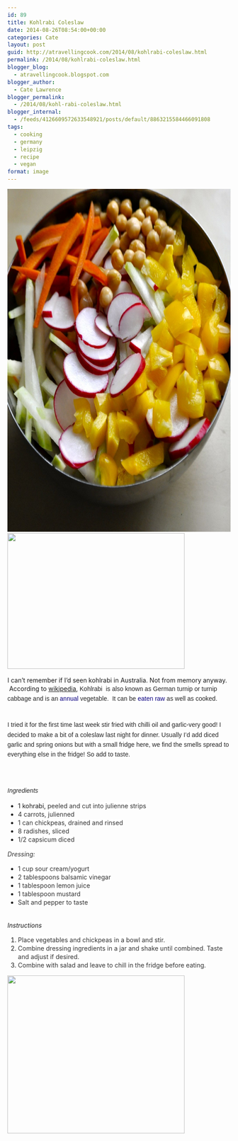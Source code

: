 ```yaml
---
id: 89
title: Kohlrabi Coleslaw
date: 2014-08-26T08:54:00+00:00
categories: Cate
layout: post
guid: http://atravellingcook.com/2014/08/kohlrabi-coleslaw.html
permalink: /2014/08/kohlrabi-coleslaw.html
blogger_blog:
  - atravellingcook.blogspot.com
blogger_author:
  - Cate Lawrence
blogger_permalink:
  - /2014/08/kohl-rabi-coleslaw.html
blogger_internal:
  - /feeds/4126609572633548921/posts/default/8863215584466091808
tags:
  - cooking
  - germany
  - leipzig
  - recipe
  - vegan
format: image
---
```


  <a href="/images/atc-migrate/2014/08/2014-08-26-01.55.17.jpg"><img class="aligncenter size-large wp-image-1095" src="/images/atc-migrate/2014/08/2014-08-26-01.55.17-1024x1017.jpg" alt="2014-08-26 01.55.17" width="780" height="775" /></a><a  href="http://1.bp.blogspot.com/-AWcQ5KldEMI/U_w7_KHGYaI/AAAAAAAAJRg/aIm1M20GTz4/s1600/800px-GreenKohlrabi.jpg"><img src="http://1.bp.blogspot.com/-AWcQ5KldEMI/U_w7_KHGYaI/AAAAAAAAJRg/aIm1M20GTz4/s1600/800px-GreenKohlrabi.jpg" alt="" width="400" height="307" border="0" /></a>





I can&#8217;t remember if I&#8217;d seen kohlrabi in Australia. Not from memory anyway.  According to <a href="http://en.wikipedia.org/wiki/Kohlrabi">wikipedia</a>, <span style="background-color: white; color: #252525; font-family: sans-serif; line-height: 22.399999618530273px;">Kohlrabi<span style="background-color: white; color: #252525; font-family: sans-serif; line-height: 22.399999618530273px;">  is also known as <span style="background-color: white; color: #252525; font-family: sans-serif; line-height: 22.399999618530273px;">German turnip<span style="background-color: white; color: #252525; font-family: sans-serif; line-height: 22.399999618530273px;"> or <span style="background-color: white; color: #252525; font-family: sans-serif; line-height: 22.399999618530273px;">turnip cabbage and is an<span style="background-color: white; color: #252525; font-family: sans-serif; line-height: 22.399999618530273px;"> <a style="background: none #ffffff; color: #0b0080; font-family: sans-serif; line-height: 22.399999618530273px; text-decoration: none;" title="Annual plant" href="http://en.wikipedia.org/wiki/Annual_plant">annual</a><span style="background-color: white; color: #252525; font-family: sans-serif; line-height: 22.399999618530273px;"> vegetable. <span style="background-color: white; color: #252525; font-family: sans-serif; line-height: 22.399999618530273px;"> It can be <a style="background: none #ffffff; color: #0b0080; font-family: sans-serif; line-height: 22.399999618530273px; text-decoration: none;" title="Raw foodism" href="http://en.wikipedia.org/wiki/Raw_foodism">eaten raw</a><span style="background-color: white; color: #252525; font-family: sans-serif; line-height: 22.399999618530273px;"> as well as cooked. 
  
<span style="background-color: white; color: #252525; font-family: sans-serif; line-height: 22.399999618530273px;"><br /> <span style="background-color: white; color: #252525; font-family: sans-serif; line-height: 22.399999618530273px;">I tried it for the first time last week stir fried with chilli oil and garlic-very good! I decided to make a bit of a coleslaw last night for dinner. Usually I&#8217;d add diced garlic and spring onions but with a small fridge here, we find the smells spread to everything else in the fridge! So add to taste.

<span style="background-color: white; color: #252525; font-family: sans-serif; font-size: 14px; line-height: 22.399999618530273px;"><br /> <br /> _Ingredients_

  * 1 kohrabi,<span style="background-color: white; color: #333333; line-height: 19px;"> peeled and cut into julienne strips
  * <span style="background-color: white; color: #333333; line-height: 19px;">4 carrots, julienned
  * <span style="background-color: white; color: #333333; line-height: 19px;">1 can chickpeas, drained and rinsed
  * <span style="background-color: white; color: #333333; line-height: 19px;">8 radishes, sliced
  * <span style="background-color: white; color: #333333; line-height: 19px;">1/2 capsicum diced

<span style="background-color: white; color: #333333; line-height: 19px;"><i>Dressing:</i>

  * <span style="background-color: white; color: #333333; line-height: 19px;">1 cup sour cream/yogurt
  * <span style="background-color: white; color: #333333; line-height: 19px;">2 tablespoons balsamic vinegar
  * <span style="background-color: white; color: #333333; line-height: 19px;">1 tablespoon lemon juice
  * <span style="background-color: white; color: #333333; line-height: 19px;">1 tablespoon mustard
  * <span style="background-color: white; color: #333333; line-height: 19px;">Salt and pepper to taste

<span style="background-color: white; line-height: 19px;"><br /> <span style="background-color: white; line-height: 19px;"><i>Instructions</i>

  1. <span style="background-color: white; color: #333333; line-height: 19px;">Place vegetables and chickpeas in a bowl and stir.
  2. <span style="background-color: white; color: #333333; line-height: 19px;">Combine dressing ingredients in a jar and shake until combined. Taste and adjust if desired.
  3. <span style="background-color: white; color: #333333; line-height: 19px;">Combine with salad and leave to chill in the fridge before eating. 


  <a  href="http://4.bp.blogspot.com/-XO7jONbNq7g/U_w8pZnR5gI/AAAAAAAAJRw/TdIAr-Oesxc/s1600/14846129767_cd8f4e5a59_z.jpg"><img src="http://4.bp.blogspot.com/-XO7jONbNq7g/U_w8pZnR5gI/AAAAAAAAJRw/TdIAr-Oesxc/s1600/14846129767_cd8f4e5a59_z.jpg" alt="" width="400" height="357" border="0" /></a>



  <span style="line-height: 19px;"> 
